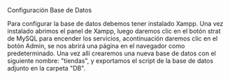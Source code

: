 Configuración Base de Datos

Para configurar la base de datos debemos tener instalado Xampp. 
Una vez instalado abrimos el panel de Xampp, luego daremos
clic en el botón strat de MySQL para encender los servicios,
acontinuación daremos clic en el botón Admin, se nos abrirá una página en el navegador como predeterminado. 
Una vez allí crearemos una nueva base de datos con el siguiente nombre: "tiendas", y exportamos el script de la base de datos adjunto en la carpeta "DB".
